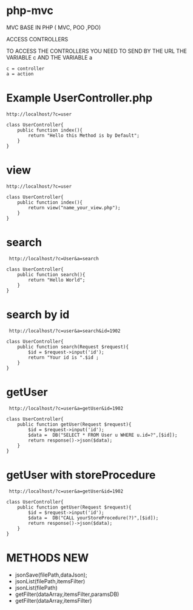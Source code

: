 # php-mvc
MVC BASE IN PHP ( MVC, POO ,PDO)


ACCESS CONTROLLERS

TO ACCESS THE CONTROLLERS YOU NEED TO SEND BY THE URL
THE VARIABLE c AND THE VARIABLE a

    c = controller
    a = action

# Example UserController.php

    http://localhost/?c=user

    class UserController{
        public function index(){
            return "Hello this Method is by Default";
        }
    }
# view

    http://localhost/?c=user

    class UserController{
        public function index(){
            return view("name_your_view.php");
        }
    }
# search

     http://localhost/?c=User&a=search

    class UserController{
        public function search(){
            return "Hello World";
        }
    }
# search by id

     http://localhost/?c=user&a=search&id=1902

    class UserController{
        public function search(Request $request){
            $id = $request->input('id');
            return "Your id is ".$id ;
        }
    }
# getUser

     http://localhost/?c=user&a=getUser&id=1902

    class UserController{
        public function getUser(Request $request){
            $id = $request->input('id');
            $data =  DB("SELECT * FROM User u WHERE u.id=?",[$id]);
            return response()->json($data);
        }
    }
# getUser with storeProcedure

     http://localhost/?c=user&a=getUser&id=1902

    class UserController{
        public function getUser(Request $request){
            $id = $request->input('id');
            $data =  DB("CALL yourStoreProcedure(?)",[$id]);
            return response()->json($data);
        }
    }

# METHODS NEW 
* jsonSave(filePath,dataJson);
* jsonList(filePath,itemsFilter)
* jsonList(filePath)
* getFilter(dataArray,itemsFilter,paramsDB)
* getFilter(dataArray,itemsFilter)